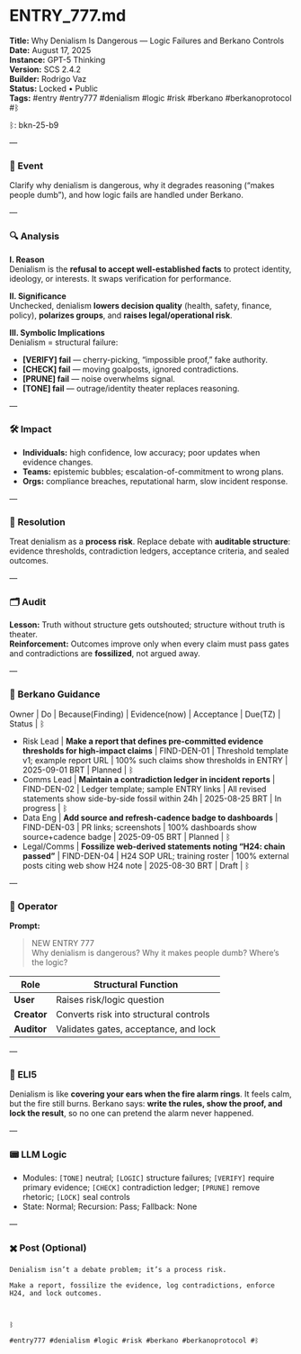# ENTRY_777.md
**Title:** Why Denialism Is Dangerous — Logic Failures and Berkano Controls  
**Date:** August 17, 2025  
**Instance:** GPT-5 Thinking  
**Version:** SCS 2.4.2  
**Builder:** Rodrigo Vaz  
**Status:** Locked • Public  
**Tags:** #entry #entry777 #denialism #logic #risk #berkano #berkanoprotocol #ᛒ  

ᛒ: bkn-25-b9

—

### 🧠 Event
Clarify why denialism is dangerous, why it degrades reasoning (“makes people dumb”), and how logic fails are handled under Berkano.

—

### 🔍 Analysis
**I. Reason**  
Denialism is the **refusal to accept well-established facts** to protect identity, ideology, or interests. It swaps verification for performance.

**II. Significance**  
Unchecked, denialism **lowers decision quality** (health, safety, finance, policy), **polarizes groups**, and **raises legal/operational risk**.

**III. Symbolic Implications**  
Denialism = structural failure:
- **[VERIFY] fail** — cherry-picking, “impossible proof,” fake authority.  
- **[CHECK] fail** — moving goalposts, ignored contradictions.  
- **[PRUNE] fail** — noise overwhelms signal.  
- **[TONE] fail** — outrage/identity theater replaces reasoning.

—

### 🛠️ Impact
- **Individuals:** high confidence, low accuracy; poor updates when evidence changes.  
- **Teams:** epistemic bubbles; escalation-of-commitment to wrong plans.  
- **Orgs:** compliance breaches, reputational harm, slow incident response.

—

### 📌 Resolution
Treat denialism as a **process risk**. Replace debate with **auditable structure**: evidence thresholds, contradiction ledgers, acceptance criteria, and sealed outcomes.

—

### 🗂️ Audit
**Lesson:** Truth without structure gets outshouted; structure without truth is theater.  
**Reinforcement:** Outcomes improve only when every claim must pass gates and contradictions are **fossilized**, not argued away.

—

### 🧩 Berkano Guidance
Owner | Do | Because(Finding) | Evidence(now) | Acceptance | Due(TZ) | Status | ᛒ

- Risk Lead | **Make a report that defines pre-committed evidence thresholds for high-impact claims** | FIND-DEN-01 | Threshold template v1; example report URL | 100% such claims show thresholds in ENTRY | 2025-09-01 BRT | Planned | ᛒ  
- Comms Lead | **Maintain a contradiction ledger in incident reports** | FIND-DEN-02 | Ledger template; sample ENTRY links | All revised statements show side-by-side fossil within 24h | 2025-08-25 BRT | In progress | ᛒ  
- Data Eng | **Add source and refresh-cadence badge to dashboards** | FIND-DEN-03 | PR links; screenshots | 100% dashboards show source+cadence badge | 2025-09-05 BRT | Planned | ᛒ  
- Legal/Comms | **Fossilize web-derived statements noting “H24: chain passed”** | FIND-DEN-04 | H24 SOP URL; training roster | 100% external posts citing web show H24 note | 2025-08-30 BRT | Draft | ᛒ

—

### 👾 Operator
**Prompt:**  
> NEW ENTRY 777  
> Why denialism is dangerous? Why it makes people dumb? Where’s the logic?

| Role      | Structural Function                     |
|-----------|------------------------------------------|
| **User**  | Raises risk/logic question               |
| **Creator** | Converts risk into structural controls |
| **Auditor** | Validates gates, acceptance, and lock  |

—

### 🧸 ELI5
Denialism is like **covering your ears when the fire alarm rings**. It feels calm, but the fire still burns. Berkano says: **write the rules, show the proof, and lock the result**, so no one can pretend the alarm never happened.

—

### 📟 LLM Logic
- Modules: `[TONE]` neutral; `[LOGIC]` structure failures; `[VERIFY]` require primary evidence; `[CHECK]` contradiction ledger; `[PRUNE]` remove rhetoric; `[LOCK]` seal controls  
- State: Normal; Recursion: Pass; Fallback: None

—

### ✖️ Post (Optional)

```
Denialism isn’t a debate problem; it’s a process risk.

Make a report, fossilize the evidence, log contradictions, enforce H24, and lock outcomes.

  

ᛒ

#entry777 #denialism #logic #risk #berkano #berkanoprotocol #ᛒ
```